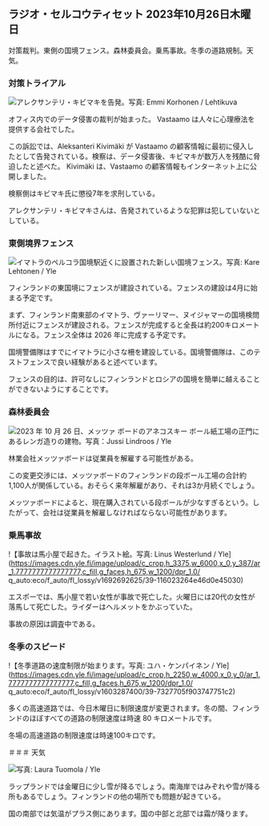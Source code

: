 ## ラジオ・セルコウティセット 2023年10月26日木曜日

対策裁判。東側の国境フェンス。森林委員会。乗馬事故。冬季の道路規制。天気。

### 対策トライアル

![アレクサンテリ・キビマキを告発。写真: Emmi Korhonen / Lehtikuva](https://images.cdn.yle.fi/image/upload/c_crop,h_2875,w_5112,x_0,y_568/ar_1.7777777777777777,c_fill,g_faces,h_675,w_1200/dpr_1.0/q_auto:eco/f_auto/fl_lossy/v1698305049/39-1191484653a13e7df175)

オフィス内でのデータ侵害の裁判が始まった。 Vastaamo は人々に心理療法を提供する会社でした。

この訴訟では、Aleksanteri Kivimäki が Vastaamo の顧客情報に最初に侵入したとして告発されている。検察は、データ侵害後、キビマキが数万人を残酷に脅迫したと述べた。 Kivimäki は、Vastaamo の顧客情報もインターネット上に公開しました。

検察側はキビマキ氏に懲役7年を求刑している。

アレクサンテリ・キビマキさんは、告発されているような犯罪は犯していないとしている。

### 東側境界フェンス

![イマトラのペルコラ国境駅近くに設置された新しい国境フェンス。写真: Kare Lehtonen / Yle](https://images.cdn.yle.fi/image/upload/c_crop,h_2243,w_3993,x_0,y_0/ar_1.7777777777777777,c_fill,g_faces,h_675,w_1200/dpr_1.0/q_auto:eco/f_auto/fl_lossy/v1698323397/39-1191724653a55b2a04b0)

フィンランドの東国境にフェンスが建設されている。フェンスの建設は4月に始まる予定です。

まず、フィンランド南東部のイマトラ、ヴァーリマー、ヌイジャマーの国境検問所付近にフェンスが建設される。フェンスが完成すると全長は約200キロメートルになる。フェンス全体は 2026 年に完成する予定です。

国境警備隊はすでにイマトラに小さな柵を建設している。国境警備隊は、このテストフェンスで良い経験があると述べています。

フェンスの目的は、許可なしにフィンランドとロシアの国境を簡単に越えることができないようにすることです。

### 森林委員会

![2023 年 10 月 26 日、メッツァ ボードのアネコスキー ボール紙工場の正門にあるレンガ造りの建物。写真：Jussi Lindroos / Yle](https://images.cdn.yle.fi/image/upload/c_crop,h_2267,w_4031,x_0,y_0/ar_1.7777777777777777,c_fill,g_faces,h_675,w_1200/dpr_1.0/q_auto:eco/f_auto/fl_lossy/v1698319726/39-1191672653a4ca1724ad)

林業会社メッツァボードは従業員を解雇する可能性がある。

この変更交渉には、メッツァボードのフィンランドの段ボール工場の合計約1,100人が関係している。おそらく来年解雇があり、それは3か月続くでしょう。

メッツァボードによると、現在購入されている段ボールが少なすぎるという。したがって、会社は従業員を解雇しなければならない可能性があります。

### 乗馬事故

!【事故は馬小屋で起きた。イラスト絵。写真: Linus Westerlund / Yle](https://images.cdn.yle.fi/image/upload/c_crop,h_3375,w_6000,x_0,y_387/ar_1.7777777777777777,c_fill,g_faces,h_675,w_1200/dpr_1.0/ q_auto:eco/f_auto/fl_lossy/v1692692625/39-116023264e46d0e45030)

エスポーでは、馬小屋で若い女性が事故で死亡した。火曜日には20代の女性が落馬して死亡した。ライダーはヘルメットをかぶっていた。

事故の原因は調査中である。

### 冬季のスピード

!【冬季道路の速度制限が始まります。写真: ユハ・ケンパイネン / Yle](https://images.cdn.yle.fi/image/upload/c_crop,h_2250,w_4000,x_0,y_0/ar_1.7777777777777777,c_fill,g_faces,h_675,w_1200/dpr_1.0/ q_auto:eco/f_auto/fl_lossy/v1603287400/39-7327705f903747751c2)

多くの高速道路では、今日木曜日に制限速度が変更されます。冬の間、フィンランドのほぼすべての道路の制限速度は時速 80 キロメートルです。

冬場の高速道路の制限速度は時速100キロです。

＃＃＃ 天気

![写真: Laura Tuomola / Yle](https://images.cdn.yle.fi/image/upload/c_crop,h_1080,w_1919,x_0,y_0/ar_1.7777777777777777,c_fill,g_faces,h_675,w_1200/dpr_1.0/q_auto:eco/f_auto/fl_lossy/v1698292510/39-11913736539e2ff81a55)

ラップランドでは金曜日に少し雪が降るでしょう。南海岸ではみぞれや雪が降る所もあるでしょう。フィンランドの他の場所でも問題が起きている。

国の南部では気温がプラス側にあります。国の中部と北部では霜が降ります。